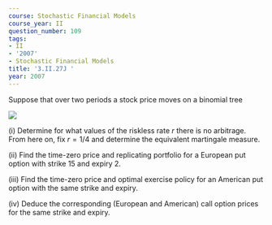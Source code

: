 ```yaml
---
course: Stochastic Financial Models
course_year: II
question_number: 109
tags:
- II
- '2007'
- Stochastic Financial Models
title: '3.II.27J '
year: 2007
---
```



Suppose that over two periods a stock price moves on a binomial tree

![](https://cdn.mathpix.com/cropped/2022_04_28_89a49a8bb13837fc7cb6g-61.jpg?height=292&width=540&top_left_y=277&top_left_x=357)

(i) Determine for what values of the riskless rate $r$ there is no arbitrage. From here on, fix $r=1 / 4$ and determine the equivalent martingale measure.

(ii) Find the time-zero price and replicating portfolio for a European put option with strike 15 and expiry $2 .$

(iii) Find the time-zero price and optimal exercise policy for an American put option with the same strike and expiry.

(iv) Deduce the corresponding (European and American) call option prices for the same strike and expiry.